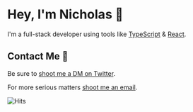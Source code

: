 # Hey, I'm Nicholas 👋

I'm a full-stack developer using tools like [TypeScript](https://www.typescriptlang.org/) & [React](https://reactjs.org/).<br />

## Contact Me 💌
Be sure to <a href="https://twitter.com/heynickn">shoot me a DM on Twitter</a>.

For more serious matters <a href="mailto:hi@notnick.io">shoot me an email</a>.

![Hits](https://hits-app.vercel.app/hits?url=https%3A%2F%2Fgithub.com%2Falsonick&label=views)
